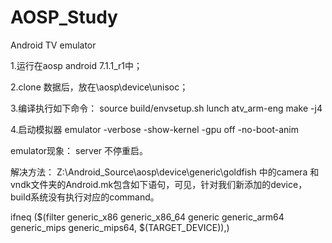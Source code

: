# AOSP_Study
Android TV emulator

1.运行在aosp android 7.1.1_r1中；

2.clone 数据后，放在\aosp\device\unisoc；

3.编译执行如下命令：
    source build/envsetup.sh
    lunch atv_arm-eng
    make -j4
    
4.启动模拟器
    emulator -verbose -show-kernel -gpu off -no-boot-anim
    
    
emulator现象：
 server 不停重启。
 
解决方法：
 Z:\Android_Source\aosp\device\generic\goldfish
 中的camera 和 vndk文件夹的Android.mk包含如下语句，可见，针对我们新添加的device，build系统没有执行对应的command。
 
 ifneq ($(filter generic_x86 generic_x86_64 generic generic_arm64 generic_mips generic_mips64, $(TARGET_DEVICE)),)

